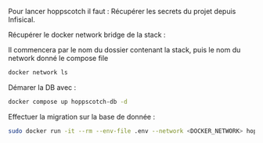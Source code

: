 Pour lancer hoppscotch il faut :
Récupérer les secrets du projet depuis Infisical.

Récupérer le docker network bridge de la stack :

Il commencera par le nom du dossier contenant la stack, puis le nom du network donné le compose file
```bash
docker network ls
```

Démarer la DB avec :
```bash
docker compose up hoppscotch-db -d
```

Effectuer la migration sur la base de donnée :
```bash
sudo docker run -it --rm --env-file .env --network <DOCKER_NETWORK> hoppscotch/hoppscotch /bin/sh -c "pnpx prisma migrate deploy"
```

